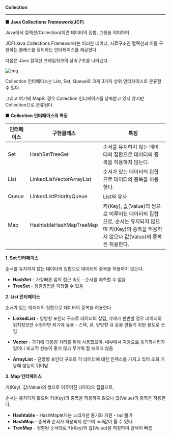 **Collection**

------

■ **Java Collections Framework(JCF)**

Java에서 컬렉션(Collection)이란 데이터의 집합, 그룹을 의미하며 

JCF(Java Collections Framework)는 이러한 데이터, 자료구조인 컬렉션과 이를 구현하는 클래스를 정의하는 인터페이스를 제공한다.

다음은 Java 컬렉션 프레임워크의 상속구조를 나타낸다.





![img](https://t1.daumcdn.net/cfile/tistory/99B88F3E5AC70FB419)





Collection 인터페이스는 List, Set, Queue로 크게 3가지 상위 인터페이스로 분류할 수 있다.

그리고 여기에 Map의 경우 Collection 인터페이스를 상속받고 있지 않지만 Collection으로 분류된다.



■ **Collection 인터페이스의 특징**



| 인터페이스 | 구현클래스                | 특징                                                         |
| ---------- | ------------------------- | ------------------------------------------------------------ |
| Set        | HashSetTreeSet            | 순서를 유지하지 않는 데이터의 집합으로 데이터의 중복을 허용하지 않는다. |
| List       | LinkedListVectorArrayList | 순서가 있는 데이터의 집합으로 데이터의 중복을 허용한다.      |
| Queue      | LinkedListPriorityQueue   | List와 유사                                                  |
| Map        | HashtableHashMapTreeMap   | 키(Key), 값(Value)의 쌍으로 이루어진 데이터의 집합으로, 순서는 유지되지 않으며 키(Key)의 중복을 허용하지 않으나 값(Value)의 중복은 허용한다. |





**1. Set 인터페이스**

순서를 유지하지 않는 데이터의 집합으로 데이터의 중복을 허용하지 않는다.

- **HashSet**
  \- 가장빠른 임의 접근 속도
  \- 순서를 예측할 수 없음
- **TreeSet**
  \- 정렬방법을 지정할 수 있음



**2. List 인터페이스**

순서가 있는 데이터의 집합으로 데이터의 중복을 허용한다.

- **LinkedList**
  \- 양방향 포인터 구조로 데이터의 삽입, 삭제가 빈번할 경우 데이터의 위치정보만 수정하면 되기에 유용
  \- 스택, 큐, 양방향 큐 등을 만들기 위한 용도로 쓰임

- **Vector**
  \- 과거에 대용량 처리를 위해 사용했으며, 내부에서 자동으로 동기화처리가 일어나 비교적 성능이 좋지 않고 무거워 잘 쓰이지 않음

- **ArrayList**
  \- 단방향 포인터 구조로 각 데이터에 대한 인덱스를 가지고 있어 조회 기능에 성능이 뛰어남

  

**3. Map 인터페이스**

키(Key), 값(Value)의 쌍으로 이루어진 데이터으 집합으로,

순서는 유지되지 않으며 키(Key)의 중복을 허용하지 않으나 값(Value)의 중복은 허용한다.

- **Hashtable**
  \- HashMap보다는 느리지만 동기화 지원
  \- null불가
- **HashMap**
  \- 중복과 순서가 허용되지 않으며 null값이 올 수 있다.
- **TreeMap**
  \- 정렬된 순서대로 키(Key)와 값(Value)을 저장하여 검색이 빠름